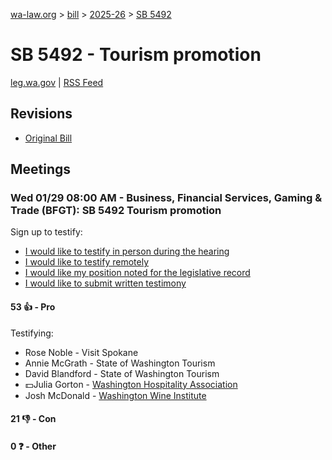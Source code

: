 [wa-law.org](/) > [bill](/bill/) > [2025-26](/bill/2025-26/) > [SB 5492](/bill/2025-26/sb/5492/)

# SB 5492 - Tourism promotion
[leg.wa.gov](https://app.leg.wa.gov/billsummary?BillNumber=5492&Year=2025&Initiative=false) | [RSS Feed](./rss.xml)

## Revisions
* [Original Bill](1/)

## Meetings
### Wed 01/29 08:00 AM - Business, Financial Services, Gaming & Trade (BFGT): SB 5492 Tourism promotion
Sign up to testify:
* [I would like to testify in person during the hearing](https://app.leg.wa.gov/csi/Testifier/Add?chamber=House&mId=32584&aId=162378&caId=25202&tId=1)
* [I would like to testify remotely](https://app.leg.wa.gov/csi/Testifier/Add?chamber=House&mId=32584&aId=162378&caId=25202&tId=2)
* [I would like my position noted for the legislative record](https://app.leg.wa.gov/csi/Testifier/Add?chamber=House&mId=32584&aId=162378&caId=25202&tId=3)
* [I would like to submit written testimony](https://app.leg.wa.gov/csi/Testifier/Add?chamber=House&mId=32584&aId=162378&caId=25202&tId=4)

#### 53 👍 - Pro
Testifying:
* Rose Noble - Visit Spokane
* Annie McGrath - State of Washington Tourism
* David Blandford - State of Washington Tourism
* 💵Julia Gorton - [Washington Hospitality Association](/org/washington_hospitality_association/)
* Josh McDonald - [Washington Wine Institute](/org/washington_wine_institute/)

#### 21 👎 - Con

#### 0 ❓ - Other
